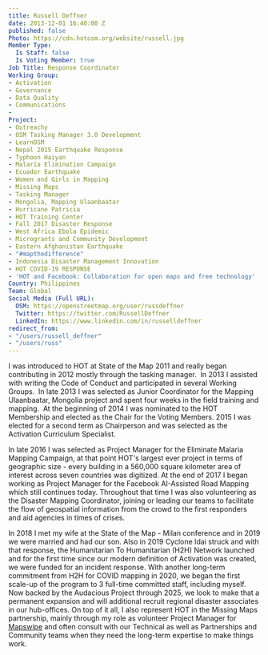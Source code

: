 ```yaml
---
title: Russell Deffner
date: 2013-12-01 16:40:00 Z
published: false
Photo: https://cdn.hotosm.org/website/russell.jpg
Member Type:
  Is Staff: false
  Is Voting Member: true
Job Title: Response Coordinator
Working Group:
- Activation
- Governance
- Data Quality
- Communications
- 
Project:
- Outreachy
- OSM Tasking Manager 3.0 Development
- LearnOSM
- Nepal 2015 Earthquake Response
- Typhoon Haiyan
- Malaria Elimination Campaign
- Ecuador Earthquake
- Women and Girls in Mapping
- Missing Maps
- Tasking Manager
- Mongolia, Mapping Ulaanbaatar
- Hurricane Patricia
- HOT Training Center
- Fall 2017 Disaster Response
- West Africa Ebola Epidemic
- Microgrants and Community Development
- Eastern Afghanistan Earthquake
- "#mapthedifference"
- Indonesia Disaster Management Innovation
- HOT COVID-19 RESPONSE
- 'HOT and Facebook: Collaboration for open maps and free technology'
Country: Philippines
Team: Global
Social Media (Full URL):
  OSM: https://openstreetmap.org/user/russdeffner
  Twitter: https://twitter.com/RussellDeffner
  LinkedIn: https://www.linkedin.com/in/russelldeffner
redirect_from:
- "/users/russell_deffner"
- "/users/russ"
---
```


<p>I was introduced to HOT at State of the Map 2011 and really began contributing in 2012 mostly through the tasking manager.&nbsp; In 2013 I assisted with writing the Code of Conduct and participated in several Working Groups.&nbsp; In late 2013 I was selected as Junior Coordinator for the Mapping Ulaanbaatar, Mongolia project and spent four weeks in the field training and mapping.&nbsp; At the beginning of 2014 I was nominated to the HOT Membership and elected as the Chair for the Voting Members. 2015 I was elected for a second term as Chairperson and was selected as the Activation Curriculum Specialist.</p><p>In late 2016 I was selected as Project Manager for the Eliminate Malaria Mapping Campaign, at that point HOT's largest ever project in terms of geographic size - every building in a 560,000 square kilometer area of interest across seven countries was digitized. At the end of 2017 I began working as Project Manager for the Facebook AI-Assisted Road Mapping which still continues today. Throughout that time I was also volunteering as the Disaster Mapping Coordinator, joining or leading our teams to facilitate the flow of geospatial information from the crowd to the first responders and aid agencies in times of crises.</p><p>In 2018 I met my wife at the State of the Map - Milan conference and in 2019 we were married and had our son. Also in 2019 Cyclone Idai struck and with that response, the Humanitarian To Humanitarian (H2H) Network launched and for the first time since our modern definition of Activation was created, we were funded for an incident response. With another long-term commitment from H2H for COVID mapping in 2020, we began the first scale-up of the program to 3 full-time committed staff, including myself. Now backed by the Audacious Project through 2025, we look to make that a permanent expansion and will additional recruit regional disaster associates in our hub-offices. On top of it all, I also represent HOT in the Missing Maps partnership, mainly through my role as volunteer Project Manager for <a href="http://mapswipe.org/">Mapswipe</a> and often consult with our Technical as well as Partnerships and Community teams when they need the long-term expertise to make things work.</p>
